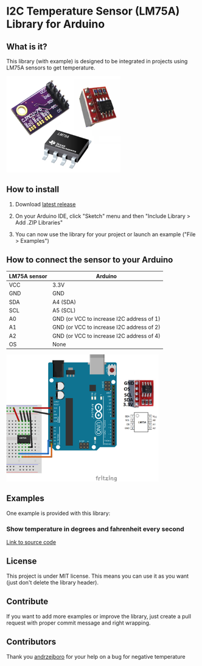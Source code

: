 # I2C Temperature Sensor (LM75A) Library for Arduino

## What is it?

This library (with example) is designed to be integrated in projects using LM75A sensors to get temperature.

<img src="device.png" width="300">


## How to install

1) Download <a target="_blank" href="https://github.com/QuentinCG/Arduino-LM75A-Temperature-Sensor-Library/releases/download/1.0.0/LM75A_v1_0_0.zip">latest release</a>

2) On your Arduino IDE, click "Sketch" menu and then "Include Library > Add .ZIP Libraries"

3) You can now use the library for your project or launch an example ("File > Examples")


## How to connect the sensor to your Arduino

LM75A sensor | Arduino
-------- | --------
VCC      | 3.3V
GND      | GND
SDA      | A4 (SDA)
SCL      | A5 (SCL)
A0      | GND (or VCC to increase I2C address of 1)
A1      | GND (or VCC to increase I2C address of 2)
A2      | GND (or VCC to increase I2C address of 4)
OS      | None


<img src="schematics.png" width="400">


## Examples

One example is provided with this library:

### Show temperature in degrees and fahrenheit every second

<a target="_blank" href="https://github.com/QuentinCG/Arduino-LM75A-Temperature-Sensor-Library/blob/master/LM75A/examples/LM75A_ShowTemperature/LM75A_ShowTemperature.ino">Link to source code</a>


## License

This project is under MIT license. This means you can use it as you want (just don't delete the library header).


## Contribute

If you want to add more examples or improve the library, just create a pull request with proper commit message and right wrapping.

## Contributors

Thank you <a target="_blank" href="https://github.com/andrzejboro">andrzejboro</a> for your help on a bug for negative temperature
